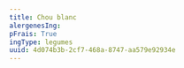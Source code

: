 ```yaml
---
title: Chou blanc
alergenesIng:
pFrais: True
ingType: legumes
uuid: 4d074b3b-2cf7-468a-8747-aa579e92934e
---
```

